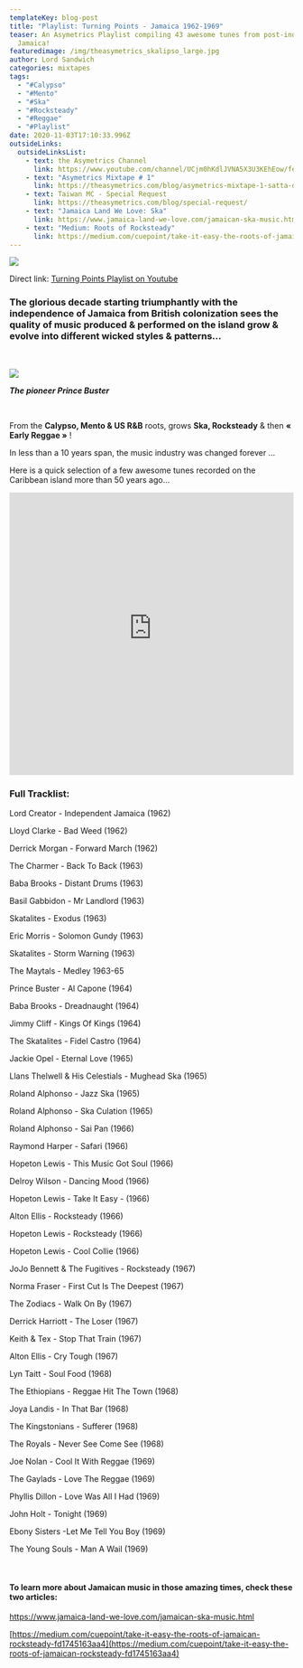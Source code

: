 ```yaml
---
templateKey: blog-post
title: "Playlist: Turning Points - Jamaica 1962-1969"
teaser: An Asymetrics Playlist compiling 43 awesome tunes from post-independance
  Jamaica!
featuredimage: /img/theasymetrics_skalipso_large.jpg
author: Lord Sandwich
categories: mixtapes
tags:
  - "#Calypso"
  - "#Mento"
  - "#Ska"
  - "#Rocksteady"
  - "#Reggae"
  - "#Playlist"
date: 2020-11-03T17:10:33.996Z
outsideLinks:
  outsideLinksList:
    - text: the Asymetrics Channel
      link: https://www.youtube.com/channel/UCjm0hKdlJVNA5X3U3KEhEow/featured
    - text: "Asymetrics Mixtape # 1"
      link: https://theasymetrics.com/blog/asymetrics-mixtape-1-satta-don-dada/
    - text: Taiwan MC - Special Request
      link: https://theasymetrics.com/blog/special-request/
    - text: "Jamaica Land We Love: Ska"
      link: https://www.jamaica-land-we-love.com/jamaican-ska-music.html
    - text: "Medium: Roots of Rocksteady"
      link: https://medium.com/cuepoint/take-it-easy-the-roots-of-jamaican-rocksteady-fd1745163aa4
---
```

![](/img/theasymetrics_skalipso_small.jpg)

Direct link: [Turning Points Playlist on Youtube](https://www.youtube.com/playlist?list=PLZtgNolXlRSSbJiYujks9W19BLbn5Ah-N)

### The glorious decade starting triumphantly with the independence of Jamaica from British colonization sees the quality of music produced & performed on the island grow & evolve into different wicked styles & patterns…

<br>

![](/img/theasymetrics_prince_buster_small.jpg)

***The pioneer Prince Buster***

***<br>***

From the **Calypso, Mento & US R&B** roots, grows **Ska, Rocksteady** & then **« Early Reggae »** !

In less than a 10 years span, the music industry was changed forever …

Here is a quick selection of a few awesome tunes recorded on the Caribbean island more than 50 years ago…

<iframe width="100%" height="500" src="https://www.youtube-nocookie.com/embed/videoseries?list=PLZtgNolXlRSSbJiYujks9W19BLbn5Ah-N" frameborder="0" allow="accelerometer; autoplay; clipboard-write; encrypted-media; gyroscope; picture-in-picture" allowfullscreen referrerpolicy="origin"></iframe>



### Full Tracklist:

Lord Creator - Independent Jamaica (1962)

Lloyd Clarke - Bad Weed (1962)

Derrick Morgan - Forward March (1962)

The Charmer - Back To Back (1963)

Baba Brooks - Distant Drums (1963)

Basil Gabbidon - Mr Landlord (1963)

Skatalites - Exodus (1963)

Eric Morris - Solomon Gundy (1963)

Skatalites - Storm Warning (1963)

[](https://www.youtube.com/watch?v=ENsxkL8QeSs)The Maytals - Medley 1963-65

Prince Buster - Al Capone (1964)

[](https://www.youtube.com/watch?v=elo1z5yAIXw)Baba Brooks - Dreadnaught (1964)

Jimmy Cliff - Kings Of Kings (1964)

The Skatalites - Fidel Castro (1964)

Jackie Opel - Eternal Love (1965)

[](https://www.youtube.com/watch?v=9C7ZDZAhqd4)Llans Thelwell & His Celestials - Mughead Ska (1965)

Roland Alphonso - Jazz Ska (1965)

Roland Alphonso - Ska Culation (1965)

Roland Alphonso - Sai Pan (1966)

Raymond Harper - Safari (1966)

Hopeton Lewis - This Music Got Soul (1966)

Delroy Wilson - Dancing Mood (1966)

Hopeton Lewis - Take It Easy - (1966)

Alton Ellis - Rocksteady (1966)

Hopeton Lewis - Rocksteady (1966)

Hopeton Lewis - Cool Collie (1966)

JoJo Bennett & The Fugitives - Rocksteady (1967)

Norma Fraser - First Cut Is The Deepest (1967)

The Zodiacs - Walk On By (1967)

Derrick Harriott - The Loser (1967)

Keith & Tex - Stop That Train (1967)

Alton Ellis - Cry Tough (1967)

Lyn Taitt - Soul Food (1968)

[](https://www.youtube.com/watch?v=XlQ-SyGwA0c)The Ethiopians - Reggae Hit The Town (1968)

[](https://www.youtube.com/watch?v=rIvwbsWsoOA)Joya Landis - In That Bar (1968)

[](https://www.youtube.com/watch?v=JMefgEa3cas)The Kingstonians - Sufferer (1968)

The Royals - Never See Come See (1968)

Joe Nolan - Cool It With Reggae (1969)

The Gaylads - Love The Reggae (1969)

Phyllis Dillon - Love Was All I Had (1969)

[](https://www.youtube.com/watch?v=Uvm1WrDC-pk)John Holt - Tonight (1969)

Ebony Sisters -Let Me Tell You Boy (1969)

The Young Souls - Man A Wail (1969)

<br>

#### To learn more about Jamaican music in those amazing times, check these two articles:

[https://www.jamaica-land-we-​love.com/jamaican-ska-music.​html](https://www.jamaica-land-we-love.com/jamaican-ska-music.html)

[https://medium.com/cuepoint/​take-it-easy-the-roots-of-​jamaican-rocksteady-​fd1745163aa4](https://medium.com/cuepoint/take-it-easy-the-roots-of-jamaican-rocksteady-fd1745163aa4)